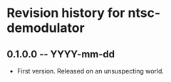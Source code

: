 # Revision history for ntsc-demodulator

## 0.1.0.0 -- YYYY-mm-dd

* First version. Released on an unsuspecting world.

